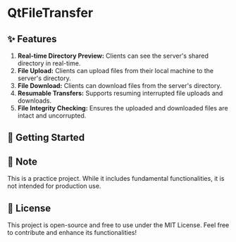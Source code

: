 # QtFileTransfer

## ✨ Features 

1. **Real-time Directory Preview:** Clients can see the server's shared directory in real-time. 
2. **File Upload:** Clients can upload files from their local machine to the server's directory. 
3. **File Download:** Clients can download files from the server's directory. 
4. **Resumable Transfers:** Supports resuming interrupted file uploads and downloads. 
5. **File Integrity Checking:** Ensures the uploaded and downloaded files are intact and uncorrupted. 

## 🚀 Getting Started 


## 📝 Note 

This is a practice project. While it includes fundamental functionalities, it is not intended for production use.

## 📜 License 

This project is open-source and free to use under the MIT License. Feel free to contribute and enhance its functionalities!

